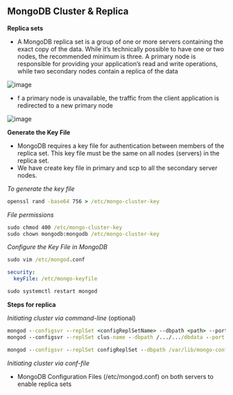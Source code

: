 ## MongoDB Cluster & Replica 
**Replica sets**

* A MongoDB replica set is a group of one or more servers containing the exact copy of the data. While it’s technically possible to have one or two nodes, the recommended minimum is three. A primary node is responsible for providing your application’s read and write operations, while two secondary nodes contain a replica of the data

 ![image](https://github.com/user-attachments/assets/2277a9fa-e2f2-4965-804b-e7814db8e486)

* f a primary node is unavailable, the traffic from the client application is redirected to a new primary node

![image](https://github.com/user-attachments/assets/aadaacea-7db9-4dff-8a1d-924f9b6b13fe)

**Generate the Key File**

* MongoDB requires a key file for authentication between members of the replica set. This key file must be the same on all nodes (servers) in the replica set.
* We have create key file in primary and scp to all the secondary server nodes.

_To generate the key file_

```cmd
openssl rand -base64 756 > /etc/mongo-cluster-key
```
_File permissions_

```cmd
sudo chmod 400 /etc/mongo-cluster-key
sudo chown mongodb:mongodb /etc/mongo-cluster-key
```

_Configure the Key File in MongoDB_

```cmd
sudo vim /etc/mongod.conf
```
```yml
security:
  keyFile: /etc/mongo-keyfile
```
```cmd
sudo systemctl restart mongod
```

**Steps for replica**

 _Initiating cluster via command-line_ (optional)

 ```cmd
mongod --configsvr --replSet <configReplSetName> --dbpath <path> --port 27019 --bind_ip localhost,<hostname(s)|ip address(es)>
mongod --configsvr --replSet clus-name --dbpath /.../.../dbdata --port 27019 --bind_ip localhost
```
```cmd
mongod --configsvr --replSet configReplSet --dbpath /var/lib/mongo-config --port 27019 --bind_ip localhost
```

_Initiating cluster via conf-file_

* MongoDB Configuration Files (/etc/mongod.conf) on both servers to enable replica sets

















